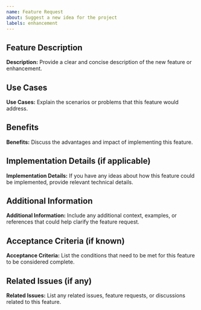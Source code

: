 ```yaml
---
name: Feature Request
about: Suggest a new idea for the project
labels: enhancement
---
```


## Feature Description
**Description:** Provide a clear and concise description of the new feature or enhancement.

## Use Cases
**Use Cases:** Explain the scenarios or problems that this feature would address.

## Benefits
**Benefits:** Discuss the advantages and impact of implementing this feature.

## Implementation Details (if applicable)
**Implementation Details:** If you have any ideas about how this feature could be implemented, provide relevant technical details.

## Additional Information
**Additional Information:** Include any additional context, examples, or references that could help clarify the feature request.

## Acceptance Criteria (if known)
**Acceptance Criteria:** List the conditions that need to be met for this feature to be considered complete.

## Related Issues (if any)
**Related Issues:** List any related issues, feature requests, or discussions related to this feature.
